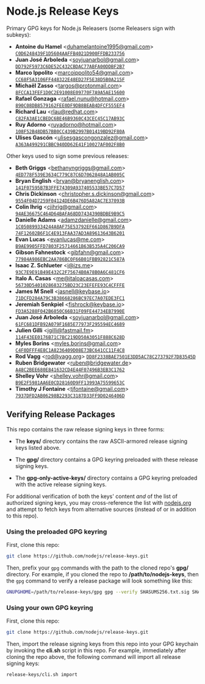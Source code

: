 # Node.js Release Keys

Primary GPG keys for Node.js Releasers (some Releasers sign with subkeys):

* **Antoine du Hamel** <<duhamelantoine1995@gmail.com>>
  [`C0D6248439F1D5604AAFFB4021D900FFDB233756`](./keys/C0D6248439F1D5604AAFFB4021D900FFDB233756.asc)
* **Juan José Arboleda** <<soyjuanarbol@gmail.com>>
  [`DD792F5973C6DE52C432CBDAC77ABFA00DDBF2B7`](./keys/DD792F5973C6DE52C432CBDAC77ABFA00DDBF2B7.asc)
* **Marco Ippolito** <<marcoippolito54@gmail.com>>
  [`CC68F5A3106FF448322E48ED27F5E38D5B0A215F`](./keys/CC68F5A3106FF448322E48ED27F5E38D5B0A215F.asc)
* **Michaël Zasso** <<targos@protonmail.com>>
  [`8FCCA13FEF1D0C2E91008E09770F7A9A5AE15600`](./keys/8FCCA13FEF1D0C2E91008E09770F7A9A5AE15600.asc)
* **Rafael Gonzaga** <<rafael.nunu@hotmail.com>>
  [`890C08DB8579162FEE0DF9DB8BEAB4DFCF555EF4`](./keys/890C08DB8579162FEE0DF9DB8BEAB4DFCF555EF4.asc)
* **Richard Lau** <<rlau@redhat.com>>
  [`C82FA3AE1CBEDC6BE46B9360C43CEC45C17AB93C`](./keys/C82FA3AE1CBEDC6BE46B9360C43CEC45C17AB93C.asc)
* **Ruy Adorno** <<ruyadorno@hotmail.com>>
  [`108F52B48DB57BB0CC439B2997B01419BD92F80A`](./keys/108F52B48DB57BB0CC439B2997B01419BD92F80A.asc)
* **Ulises Gascón** <<ulisesgascongonzalez@gmail.com>>
  [`A363A499291CBBC940DD62E41F10027AF002F8B0`](./keys/A363A499291CBBC940DD62E41F10027AF002F8B0.asc)


Other keys used to sign some previous releases:

* **Beth Griggs** <<bethanyngriggs@gmail.com>>
  [`4ED778F539E3634C779C87C6D7062848A1AB005C`](./keys/4ED778F539E3634C779C87C6D7062848A1AB005C.asc)
* **Bryan English** <<bryan@bryanenglish.com>>
  [`141F07595B7B3FFE74309A937405533BE57C7D57`](./keys/141F07595B7B3FFE74309A937405533BE57C7D57.asc)
* **Chris Dickinson** <<christopher.s.dickinson@gmail.com>>
  [`9554F04D7259F04124DE6B476D5A82AC7E37093B`](./keys/9554F04D7259F04124DE6B476D5A82AC7E37093B.asc)
* **Colin Ihrig** <<cjihrig@gmail.com>>
  [`94AE36675C464D64BAFA68DD7434390BDBE9B9C5`](./keys/94AE36675C464D64BAFA68DD7434390BDBE9B9C5.asc)
* **Danielle Adams** <<adamzdanielle@gmail.com>>
  [`1C050899334244A8AF75E53792EF661D867B9DFA`](./keys/1C050899334244A8AF75E53792EF661D867B9DFA.asc)
  [`74F12602B6F1C4E913FAA37AD3A89613643B6201`](./keys/74F12602B6F1C4E913FAA37AD3A89613643B6201.asc)
* **Evan Lucas** <<evanlucas@me.com>>
  [`B9AE9905FFD7803F25714661B63B535A4C206CA9`](./keys/B9AE9905FFD7803F25714661B63B535A4C206CA9.asc)
* **Gibson Fahnestock** <<gibfahn@gmail.com>>
  [`77984A986EBC2AA786BC0F66B01FBB92821C587A`](./keys/77984A986EBC2AA786BC0F66B01FBB92821C587A.asc)
* **Isaac Z. Schlueter** <<i@izs.me>>
  [`93C7E9E91B49E432C2F75674B0A78B0A6C481CF6`](./keys/93C7E9E91B49E432C2F75674B0A78B0A6C481CF6.asc)
* **Italo A. Casas** <<me@italoacasas.com>>
  [`56730D5401028683275BD23C23EFEFE93C4CFFFE`](./keys/56730D5401028683275BD23C23EFEFE93C4CFFFE.asc)
* **James M Snell** <<jasnell@keybase.io>>
  [`71DCFD284A79C3B38668286BC97EC7A07EDE3FC1`](./keys/71DCFD284A79C3B38668286BC97EC7A07EDE3FC1.asc)
* **Jeremiah Senkpiel** <<fishrock@keybase.io>>
  [`FD3A5288F042B6850C66B31F09FE44734EB7990E`](./keys/FD3A5288F042B6850C66B31F09FE44734EB7990E.asc)
* **Juan José Arboleda** <<soyjuanarbol@gmail.com>>
  [`61FC681DFB92A079F1685E77973F295594EC4689`](./keys/61FC681DFB92A079F1685E77973F295594EC4689.asc)
* **Julien Gilli** <<jgilli@fastmail.fm>>
  [`114F43EE0176B71C7BC219DD50A3051F888C628D`](./keys/114F43EE0176B71C7BC219DD50A3051F888C628D.asc)
* **Myles Borins** <<myles.borins@gmail.com>>
  [`C4F0DFFF4E8C1A8236409D08E73BC641CC11F4C8`](./keys/C4F0DFFF4E8C1A8236409D08E73BC641CC11F4C8.asc)
* **Rod Vagg** <<rod@vagg.org>>
  [`DD8F2338BAE7501E3DD5AC78C273792F7D83545D`](./keys/DD8F2338BAE7501E3DD5AC78C273792F7D83545D.asc)
* **Ruben Bridgewater** <<ruben@bridgewater.de>>
  [`A48C2BEE680E841632CD4E44F07496B3EB3C1762`](./keys/A48C2BEE680E841632CD4E44F07496B3EB3C1762.asc)
* **Shelley Vohr** <<shelley.vohr@gmail.com>>
  [`B9E2F5981AA6E0CD28160D9FF13993A75599653C`](./keys/B9E2F5981AA6E0CD28160D9FF13993A75599653C.asc)
* **Timothy J Fontaine** <<tjfontaine@gmail.com>>
  [`7937DFD2AB06298B2293C3187D33FF9D0246406D`](./keys/7937DFD2AB06298B2293C3187D33FF9D0246406D.asc)

## Verifying Release Packages

This repo contains the raw release signing keys in three forms:

- The **keys/** directory contains the raw ASCII-armored release signing keys listed above.

- The **gpg/** directory contains a GPG keyring preloaded with these release signing keys.

- The **gpg-only-active-keys/** directory contains a GPG keyring preloaded with the active release signing keys.

For additional verification of both the keys' content *and* of the list of authorized signing
keys, you may cross-reference the list with [nodejs.org](https://nodejs.org) and attempt to
fetch keys from alternative sources (instead of or in addition to this repo).

### Using the preloaded GPG keyring

First, clone this repo:

```bash
git clone https://github.com/nodejs/release-keys.git
```

Then, prefix your `gpg` commands with the path to the cloned repo's **gpg/** directory.
For example, if you cloned the repo to **/path/to/nodejs-keys**, then the `gpg` command
to verify a release package will look something like this:

```bash
GNUPGHOME=/path/to/release-keys/gpg gpg --verify SHASUMS256.txt.sig SHASUMS256.txt
```

### Using your own GPG keyring

First, clone this repo:

```bash
git clone https://github.com/nodejs/release-keys.git
```

Then, import the release signing keys from this repo into your GPG keychain by invoking
the **cli.sh** script in this repo. For example, immediately after cloning the repo above,
the following command will import all release signing keys:

```bash
release-keys/cli.sh import
```
